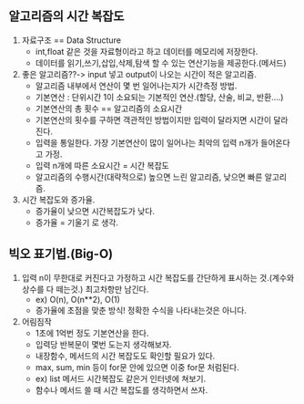 ## 알고리즘의 시간 복잡도
1. 자료구조 == Data Structure
    - int,float 같은 것을 자료형이라고 하고 데이터를 메모리에 저장한다.
    - 데이터를 읽기,쓰기,삽입,삭제,탐색 할 수 있는 연산기능을 제공한다.(메서드)
2. 좋은 알고리즘??-> input 넣고 output이 나오는 시간이 적은 알고리즘.
    - 알고리즘 내부에서 연산이 몇 번 일어나는지가 시간측정 방법.
    - 기본연산 : 단위시간 1이 소요되는 기본적인 연산.(할당, 산술, 비교, 반환....) 
    - 기본연산의 총 횟수 == 알고리즘의 소요시간
    - 기본연산의 횟수를 구하면 객관적인 방법이지만 입력이 달라지면 시간이 달라진다.
    - 입력을 통일한다. 가장 기본연산이 많이 일어나는 최악의 입력 n개가 들어온다고 가정.
    - 입력 n개에 따른 소요시간 = 시간 복잡도
    - 알고리즘의 수행시간(대략적으로) 높으면 느린 알고리즘, 낮으면 빠른 알고리즘.    
3. 시간 복잡도와 증가율.
    - 증가율이 낮으면 시간복잡도가 낮다.
    - 증가율 = 기울기 로 생각.
## 빅오 표기법.(Big-O)
1. 입력 n이 무한대로 커진다고 가정하고 시간 복잡도를 간단하게 표시하는 것.(계수와 상수를 다 떼는것.) 최고차항만 남긴다.
    - ex) O(n), O(n**2), O(1)
    - 증가율에 초점을 맞춘 방식! 정확한 수식을 나타내는것은 아니다.
2. 어림짐작
    - 1초에 1억번 정도 기본연산을 한다.
    - 입력당 반복문이 몇번 도는지 생각해보자.
    - 내장함수, 메서드의 시간 복잡도도 확인할 필요가 있다.
    - max, sum, min 등이 for문 안에 있으면 이중 for문 처럼된다.
    - ex) list 메서드 시간복잡도 같은거 인터넷에 쳐보기.
    - 함수나 메서드 쓸 때 시간 복잡도를 생각하면서 쓰자.